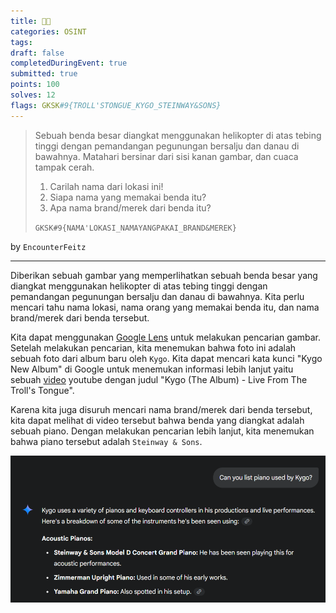 ```yaml
---
title: 🎹🎶
categories: OSINT
tags: 
draft: false
completedDuringEvent: true
submitted: true
points: 100
solves: 12
flags: GKSK#9{TROLL'STONGUE_KYGO_STEINWAY&SONS}
---
```

> Sebuah benda besar diangkat menggunakan helikopter di atas tebing tinggi dengan pemandangan pegunungan bersalju dan danau di bawahnya. Matahari bersinar dari sisi kanan gambar, dan cuaca tampak cerah.
>
> 1. Carilah nama dari lokasi ini!
> 2. Siapa nama yang memakai benda itu?
> 3. Apa nama brand/merek dari benda itu?
>
> `GKSK#9{NAMA'LOKASI_NAMAYANGPAKAI_BRAND&MEREK}`

by `EncounterFeitz`

---

Diberikan sebuah gambar yang memperlihatkan sebuah benda besar yang diangkat menggunakan helikopter di atas tebing tinggi dengan pemandangan pegunungan bersalju dan danau di bawahnya. Kita perlu mencari tahu nama lokasi, nama orang yang memakai benda itu, dan nama brand/merek dari benda tersebut.

Kita dapat menggunakan [Google Lens](https://lens.google/) untuk melakukan pencarian gambar. Setelah melakukan pencarian, kita menemukan bahwa foto ini adalah sebuah foto dari album baru oleh `Kygo`. Kita dapat mencari kata kunci "Kygo New Album" di Google untuk menemukan informasi lebih lanjut yaitu sebuah [video](https://www.youtube.com/watch?v=tUNbhYcY9Ik) youtube dengan judul "Kygo (The Album) - Live From The Troll's Tongue".

Karena kita juga disuruh mencari nama brand/merek dari benda tersebut, kita dapat melihat di video tersebut bahwa benda yang diangkat adalah sebuah piano. Dengan melakukan pencarian lebih lanjut, kita menemukan bahwa piano tersebut adalah `Steinway & Sons`.

![alt text](image.png)
